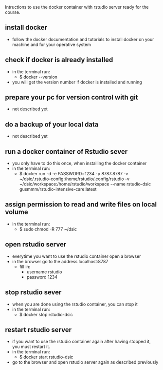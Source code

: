 Intructions to use the docker container with rstudio server ready for the course.

## install docker
- follow the docker documentation and tutorials to install docker on your machine and for your operative system

## check if docker is already installed
- in the terminal run:
  - $ docker --version
- you will get the version number if docker is installed and running
  
## prepare your pc for version control with git
- not described yet
## do a backup of your local data
- not described yet

## run a docker container of Rstudio sever
- you only have to do this once, when installing the docker container
- in the terminal run:
  - $ docker run  -d -e PASSWORD=1234 -p 8787:8787 -v ~/dsic/.rstudio-config:/home/rstudio/.config/rstudio -v ~/dsic/workspace:/home/rstudio/workspace --name rstudio-dsic gusmmm/rstudio-intensive-care:latest

## assign permission to read and write files on local volume
- in the terminal run:
  - $ sudo chmod -R 777  ~/dsic

## open rstudio server
- everytime you want to use the rstudio container open a browser
- in the browser go to the address localhost:8787
  - fill in:
    - username rstudio
    - password 1234

## stop rstudio sever
- when you are done using the rstudio container, you can stop it
- in the terminal run:
  - $ docker stop rstudio-dsic

## restart rstudio server
- if you want to use the rstudio container again after having stopped it, you must restart it.
- in the terminal run:
  - $ docker start rstudio-dsic
- go to the browser and open rstudio server again as described previously
